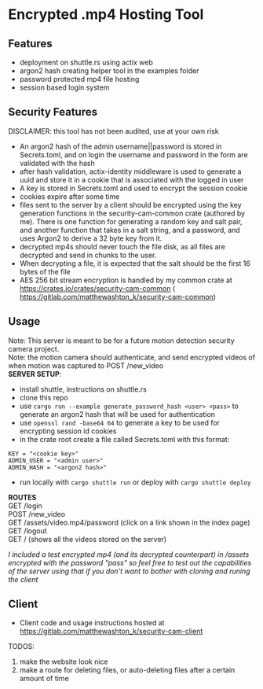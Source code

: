 # Encrypted .mp4 Hosting Tool

## Features 
* deployment on shuttle.rs using actix web
* argon2 hash creating helper tool in the examples folder
* password protected mp4 file hosting
* session based login system


## Security Features
DISCLAIMER: this tool has not been audited, use at your own risk
* An argon2 hash of the admin username||password is stored in Secrets.toml, and on login the username and password in the form are validated with the hash
* after hash validation, actix-identity middleware is used to generate a uuid and store it in a cookie that is associated with the logged in user
* A key is stored in Secrets.toml and used to encrypt the session cookie
* cookies expire after some time
* files sent to the server by a client should be encrypted using the key generation functions in the security-cam-common crate (authored by me). There is one function for generating a random key and salt pair, and another function that takes in a salt string, and a password, and uses Argon2 to derive a 32 byte key from it.
* decrypted mp4s should never touch the file disk, as all files are decrypted and send in chunks to the user.
* When decrypting a file, it is expected that the salt should be the first 16 bytes of the file
* AES 256 bit stream encryption is handled by my common crate at https://crates.io/crates/security-cam-common ( https://gitlab.com/matthewashton_k/security-cam-common)

## Usage
Note: This server is meant to be for a future motion detection security camera project.\
Note: the motion camera should authenticate, and send encrypted videos of when motion was captured to POST /new_video\
**SERVER SETUP**:
* install shuttle, instructions on shuttle.rs
* clone this repo
* use ```cargo run --example generate_password_hash <user> <pass>``` to generate an argon2 hash that will be used for authentication
* use ```openssl rand -base64 64``` to generate a key to be used for encrypting session id cookies
* in the crate root create a file called Secrets.toml with this format:
```
KEY = "<cookie key>"
ADMIN_USER = "<admin user>"
ADMIN_HASH = "<argon2 hash>"
```
* run locally with ```cargo shuttle run``` or deploy with ```cargo shuttle deploy```

**ROUTES**\
GET /login\
POST /new_video\
GET /assets/video.mp4/password (click on a link shown in the index page)\
GET /logout \
GET / (shows all the videos stored on the server)

*I included a test encrypted mp4 (and its decrypted counterpart) in /assets encrypted with the password "pass" so feel free to test out the capabilities of the server using that if you don't want to bother with cloning and runing the client*

## Client
* Client code and usage instructions hosted at https://gitlab.com/matthewashton_k/security-cam-client


TODOS:
1. make the website look nice
2. make a route for deleting files, or auto-deleting files after a certain amount of time

